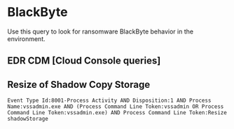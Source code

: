 # BlackByte

Use this query to look for ransomware BlackByte behavior in the environment.

## EDR CDM [Cloud Console queries]

## Resize of Shadow Copy Storage

```
Event Type Id:8001-Process Activity AND Disposition:1 AND Process Name:vssadmin.exe AND (Process Command Line Token:vssadmin OR Process Command Line Token:vssadmin.exe) AND Process Command Line Token:Resize shadowStorage
```
